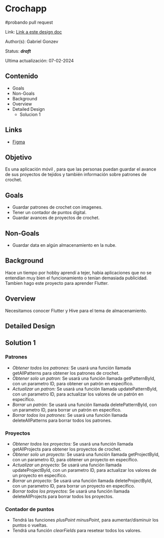 # Crochapp
#probando pull request

Link: [Link a este design doc](#)

Author(s): Gabriel Gonzev

<!-- draft, ready for review, in review, reviewed -->

Status: **_draft_**

Ultima actualización: 07-02-2024

## Contenido

- Goals
- Non-Goals
- Background
- Overview
- Detailed Design
  - Solucion 1

## Links

- [Figma](www.figma.com/file/1DRgGGqcX6LhxPoEL6MusC/Crochapp?type=design&node-id=18%3A181&mode=design&t=FELVyruiXNPzaiWQ-1)

## Objetivo

Es una aplicación móvil , para que las personas puedan guardar el avance de sus proyectos de tejidos y también información sobre patrones de crochet.

## Goals

- Guardar patrones de crochet con imagenes.
- Tener un contador de puntos digital.
- Guardar avances de proyectos de crochet.

## Non-Goals

- Guardar data en algún almacenamiento en la nube.

## Background

Hace un tiempo por hobby aprendí a tejer, habia aplicaciones que no se entendían muy bien el funcionamiento o tenían demasiada publicidad.
Tambien hago este proyecto para aprender Flutter.

## Overview

Necesitamos conocer Flutter y Hive para el tema de almacenamiento.

## Detailed Design

## Solution 1

### Patrones

- _Obtener todos los patrones:_ Se usará una función llamada getAllPatterns para obtener los patrones de crochet.
- _Obtener solo un patron:_ Se usará una función llamada getPatternById, con un parametro ID, para obtener un patrón en específico.
- _Actualizar un patron:_ Se usará una función llamada updatePatternById, con un parametro ID, para actualizar los valores de un patrón en específico.
- _Borrar un patrón:_ Se usará una función llamada deletePatternById, con un parametro ID, para borrar un patrón en especifico.
- _Borrar todos los patrones:_ Se usará una función llamada deleteAllPatterns para borrar todos los patrones.

### Proyectos

- _Obtener todos los proyectos:_ Se usará una función llamada getAllProjects para obtener los proyectos de crochet.
- _Obtener solo un proyecto:_ Se usará una función llamada getProjectById, con un parametro ID, para obtener un proyecto en específico.
- _Actualizar un proyecto:_ Se usará una función llamada updateProjectById, con un parametro ID, para actualizar los valores de un proyecto en específico.
- _Borrar un proyecto:_ Se usará una función llamada deleteProjectById, con un parametro ID, para borrar un proyecto en especifico.
- _Borrar todos los proyectos:_ Se usará una función llamada deleteAllProjects para borrar todos los proyectos.

### Contador de puntos

- Tendrá las funciones _plusPoint_ _minusPoint_, para aumentar/disminuir los puntos o vueltas.
- Tendrá una función _clearFields_ para resetear todos los valores.
